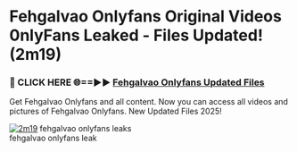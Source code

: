 # Fehgalvao Onlyfans Original Videos 0nlyFans Leaked - Files Updated! (2m19)

<h3>🔴 CLICK HERE 🌐==►► <a href="https://tinyurl.com/x26r9saj" rel="nofollow">Fehgalvao Onlyfans Updated Files</a></h3>

Get Fehgalvao Onlyfans and all content. Now you can access all videos and pictures of Fehgalvao Onlyfans. New Updated Files 2025!

[![2m19](https://i.imgur.com/LkgZPqh.gif)](https://tinyurl.com/x26r9saj)
fehgalvao onlyfans leaks<br>
fehgalvao onlyfans leak